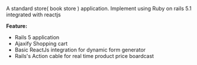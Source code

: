 A standard store( book store ) application. Implement using Ruby on rails 5.1 integrated with reactjs

__Feature:__

- Rails 5 application
- Ajaxify Shopping cart
- Basic ReactJs integration for dynamic form generator
- Rails's Action cable for real time product price boardcast